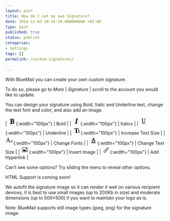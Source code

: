 ```yaml
---
layout: post
title: How do I set my own Signature?
date: 2014-12-03 10:16:19.000000000 +02:00
type: post
published: true
status: publish
categories:
- Settings
tags: []
permalink: /custom-signatures/

---
```


With BlueMail you can create your own custom signature.

To do so, please go to *More* \| *Signature* \| scroll to the account you would like to update.

You can design your signature using Bold, Italic and Underline text, change the text font and color, and also add an image.

| ![Bold](/assets/Bold.png){:width="100px"} | Bold |
| ![Italics](/assets/Italics.png){:width="100px"} | Italics |
| ![Underline](/assets/Underline.png){:width="100px"} | Underline |
| ![Increase Text Size](/assets/Text_Size.png){:width="100px"} | Increase Text Size |
| ![Typeset](/assets/Typeset.png){:width="100px"} | Change Fonts |
| ![Text Color](/assets/Text_Color.png){:width="100px"} | Change Text Size |
| ![Add Image](/assets/Add_Image.png){:width="100px"} | Insert Image |
| ![Add Hyperlink](/assets/Insert_link.png){:width="100px"} | Add Hyperlink |

Can't see some options? Try sliding the menu to reveal other options.

HTML Support is coming soon!

We autofit the signature image so it can render it well on various recipient devices, it is best to use small images (up to 200Kb in size) and moderate dimensions (up to 500×500) if you want to maintain your logo as is.

Note: BlueMail supports still image types (jpeg, png) for the signature image.
